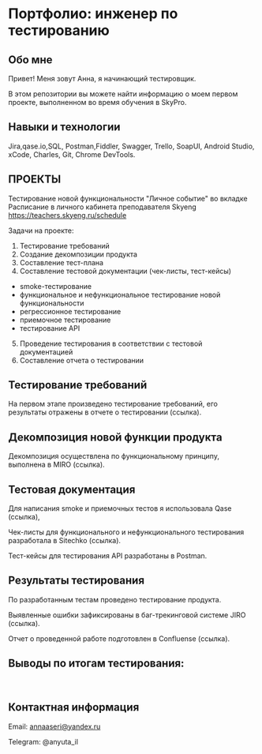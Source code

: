 # Портфолио: инженер по тестированию
## Обо мне
Привет! Меня зовут Анна, я начинающий тестировщик.

В этом репозитории вы можете найти информацию о моем первом проекте, выполненном во время обучения в SkyPro.

## Навыки и технологии
Jira,qase.io,SQL, Postman,Fiddler, Swagger, Trello,
SoapUI, Android Studio, xCode, Charles, Git, Chrome DevTools.

## ПРОЕКТЫ
Тестирование новой функциональности "Личное событие" во вкладке Расписание в личного кабинета преподавателя Skyeng
https://teachers.skyeng.ru/schedule


Задачи на проекте:
 
1. Тестирование требований
2. Создание декомпозиции продукта
3. Составление тест-плана
4. Составление тестовой документации (чек-листы, тест-кейсы)
- smoke-тестирование
- функциональное и нефункциональное тестирование новой функциональности
- регрессионное тестирование
- приемочное тестирование
- тестирование API
5. Проведение тестирования в соответствии с тестовой документацией
6. Составление отчета о тестировании

## Тестирование требований

На первом этапе произведено тестирование требований, его результаты отражены в отчете о тестировании (ссылка). 

## Декомпозиция новой функции продукта 

Декомпозиция осуществлена по функциональному принципу, выполнена в MIRO (ссылка). 

## Тестовая документация

Для написания smoke и приемочных тестов я использовала Qase (ссылка), 

Чек-листы для функционального и нефункционального тестирования разработала в Sitechko (ссылка). 

Тест-кейсы для тестирования API разработаны в Postman.

## Результаты тестирования
По разработанным тестам проведено тестирование продукта.

Выявленные ошибки зафиксированы в баг-трекинговой системе JIRO (ссылка). 

Отчет о проведенной работе подготовлен в Confluense (ссылка).
 
## Выводы по итогам тестирования:

 


## Контактная информация
Email: annaaseri@yandex.ru

Telegram: @anyuta_il
